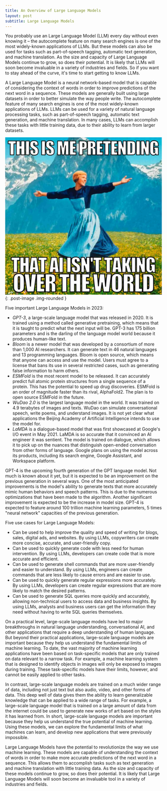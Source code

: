 ```yaml
---
title: An Overview of Large Language Models
layout: post
subtitle: Large Language Models
---
```

You probably use an Large Language Model (LLM) every day without even knowing it – the autocomplete feature on many search engines is one of the most widely-known applications of LLMs. But these models can also be used for tasks such as part-of-speech tagging, automatic text generation, and machine translation. As the size and capacity of Large Language Models continue to grow, so does their potential. It is likely that LLMs will soon become invaluable in a variety of industries and fields. So if you want to stay ahead of the curve, it's time to start getting to know LLMs.

A Large Language Model is a neural network-based model that is capable of considering the context of words in order to improve predictions of the next word in a sequence. These models are generally built using large datasets in order to better simulate the way people write. The autocomplete feature of many search engines is one of the most widely-known applications of LLMs. LLMs can be used for a variety of natural language processing tasks, such as part-of-speech tagging, automatic text generation, and machine translation. In many cases, LLMs can accomplish these tasks with little training data, due to their ability to learn from larger datasets.

![me-pretending-that-ai-isnt-taking-over-the-world](/images/2023-03-05-llms.jpg){: .post-image .img-rounded }

Five important Large Language Models in 2023:
* *GPT-3*, a large-scale language model that was released in 2020. It is trained using a method called generative pretraining, which means that it is taught to predict what the next input will be. GPT-3 has 175 billion parameters and is the darling of the language model world because it produces human-like text.
* *Bloom* is a newer model that was developed by a consortium of more than 1,000 AI researchers. It can generate text in 46 natural languages and 13 programming languages. Bloom is open source, which means that anyone can access and use the model. Users must agree to a license that bans its use in several restricted cases, such as generating false information to harm others.
* *ESMFold* is the most recent model to be released. It can accurately predict full atomic protein structures from a single sequence of a protein. This has the potential to speed up drug discoveries. ESMFold is an order of magnitude faster than its rival, AlphaFold2. The plan is to open source ESMFold in the future.
* *WuDao 2.0* is the largest language model in the world. It was trained on 4.9 terabytes of images and texts. WuDao can simulate conversational speech, write poems, and understand images. It is not yet clear what applications the Beijing Academy of Artificial Intelligence intends to use the model for.
* *LaMDA* is a dialogue-based model that was first showcased at Google's I/O event in May 2021. LaMDA is so accurate that it convinced an AI engineer it was sentient. The model is trained on dialogue, which allows it to pick up on the nuances that distinguish open-ended conversation from other forms of language. Google plans on using the model across its products, including its search engine, Google Assistant, and Workspace platform.

GPT-4 is the upcoming fourth generation of the GPT language model. Not much is known about it yet, but it is expected to be an improvement on the previous generation in several ways. One of the most anticipated improvements is the model's ability to generate texts that more accurately mimic human behaviors and speech patterns. This is due to the numerous optimizations that have been made to the algorithm. Another significant improvement is expected to be the increase in model size. GPT-4 is expected to feature around 100 trillion machine learning parameters, 5 times "neural network" capacities of the previous generation.

Five use cases for Large Language Models:
* Can be used to help improve the quality and speed of writing for blogs, sales, digital ads, and websites. By using LLMs, copywriters can create more concise, accurate, and user-friendly copy.
* Can be used to quickly generate code with less need for human intervention. By using LLMs, developers can create code that is more accurate and efficient.
* Can be used to generate shell commands that are more user-friendly and easier to understand. By using LLMs, engineers can create commands that are less likely to cause errors and are easier to use.
* Can be used to quickly generate regular expressions more accurately. By using LLMs, developers can create regular expressions that are more likely to match the desired patterns.
* Can be used to generate SQL queries more quickly and accurately, allowing non-technical users to access data and business insights. By using LLMs, analysts and business users can get the information they need without having to write SQL queries themselves.

On a practical level, large-scale language models have led to major breakthroughs in natural language understanding, conversational AI, and other applications that require a deep understanding of human language. But beyond their practical applications, large-scale language models are important because they help us understand the fundamental limits of machine learning. To date, the vast majority of machine learning applications have been based on task-specific models that are only trained on data relevant to a narrow task. For example, a machine learning system that is designed to identify objects in images will only be exposed to images during training. These task-specific models have their limits, however, and cannot be easily applied to other tasks.

In contrast, large-scale language models are trained on a much wider range of data, including not just text but also audio, video, and other forms of data. This deep well of data gives them the ability to learn generalizable knowledge that can be applied to a wide range of tasks. For example, a large-scale language model that is trained on a large amount of data from the internet could be used to generate new works of art based on the styles it has learned from. In short, large-scale language models are important because they help us understand the true potential of machine learning. Using these models, we can explore the fundamental limits of what machines can learn, and develop new applications that were previously impossible.

Large Language Models have the potential to revolutionize the way we use machine learning. These models are capable of understanding the context of words in order to make more accurate predictions of the next word in a sequence. This allows them to accomplish tasks such as text generation and machine translation with little training data. As the size and capacity of these models continue to grow, so does their potential. It is likely that Large Language Models will soon become an invaluable tool in a variety of industries and fields.